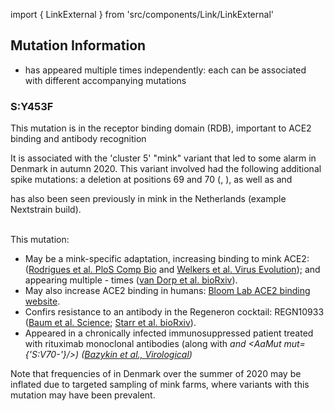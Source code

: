import { LinkExternal } from 'src/components/Link/LinkExternal'

## Mutation Information

- <AaMut mut="S:Y453F"/> has appeared multiple times independently: each can be associated with different accompanying mutations

### S:Y453F
This mutation is in the receptor binding domain (RDB), important to ACE2 binding and antibody recognition


It is associated with the 'cluster 5' "mink" variant that led to some alarm in Denmark in autumn 2020.
This variant involved had the following additional spike mutations: a deletion at positions 69 and 70 (<Mut name="S:H69-"/>, <AaMut mut="S:V70-"/>), as well as <AaMut mut="S:I692V"/> and <AaMut mut="S:M1229I"/>

<AaMut mut="S:Y453F"/> has also been seen previously in mink in the Netherlands (<LinkExternal href="https://nextstrain.org/groups/neherlab/ncov/netherlands?c=gt-S_453&f_country=Netherlands&f_host=Mink">example Nextstrain build</LinkExternal>). <br/><br/>


This mutation:
- May be a mink-specific adaptation, increasing binding to mink ACE2: ([Rodrigues et al. PloS Comp Bio](https://journals.plos.org/ploscompbiol/article?id=10.1371/journal.pcbi.1008449) and [Welkers et al. Virus Evolution](https://academic.oup.com/ve/advance-article/doi/10.1093/ve/veaa094/6025194?searchresult=1)); and appearing multiple - times ([van Dorp et al. bioRxiv](https://www.biorxiv.org/content/10.1101/2020.11.16.384743v1)).
- May also increase ACE2 binding in humans: [Bloom Lab ACE2 binding website](https://jbloomlab.github.io/SARS-CoV-2-RBD_DMS/).
- Confirs resistance to an antibody in the Regeneron cocktail: REGN10933 ([Baum et al. Science](https://science.sciencemag.org/content/369/6506/1014/tab-pdf); [Starr et al. bioRxiv](https://www.biorxiv.org/content/10.1101/2020.11.30.405472v1.full)).
- Appeared in a chronically infected immunosuppressed patient treated with rituximab monoclonal antibodies (along with <Var name="S:H69-"/> and <AaMut mut={'S:V70-'}/>) ([Bazykin et al., Virological](https://virological.org/t/emergence-of-y453f-and-69-70hv-mutations-in-a-lymphoma-patient-with-long-term-covid-19/580))

Note that frequencies of <AaMut mut="S:Y453F"/> in Denmark over the summer of 2020 may be inflated due to targeted sampling of mink farms, where variants with this mutation may have been prevalent.